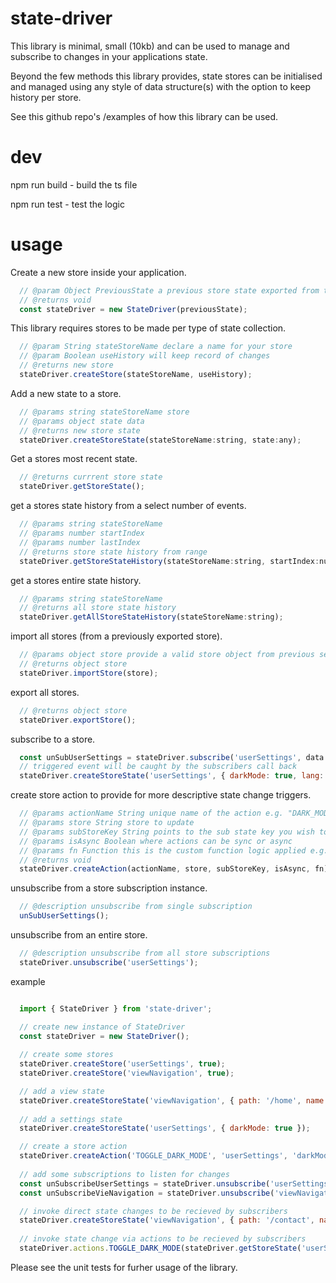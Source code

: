 # state-driver

This library is minimal, small (10kb) and can be used to manage and subscribe to changes in your applications state.

Beyond the few methods this library provides, state stores can be initialised and managed using any 
style of data structure(s) with the option to keep history per store.

See this github repo's /examples of how this library can be used.

# dev

npm run build - build the ts file

npm run test  - test the logic

# usage

Create a new store inside your application.

````javascript
  // @param Object PreviousState a previous store state exported from the store.
  // @returns void
  const stateDriver = new StateDriver(previousState);
````

This library requires stores to be made per type of state collection.

````javascript
  // @param String stateStoreName declare a name for your store
  // @param Boolean useHistory will keep record of changes
  // @returns new store
  stateDriver.createStore(stateStoreName, useHistory);
````

Add a new state to a store.

````javascript 
  // @params string stateStoreName store
  // @params object state data 
  // @returns new store state
  stateDriver.createStoreState(stateStoreName:string, state:any);
````

Get a stores most recent state.

````javascript 
  // @returns currrent store state
  stateDriver.getStoreState();
````

get a stores state history from a select number of events.

````javascript 
  // @params string stateStoreName
  // @params number startIndex
  // @params number lastIndex
  // @returns store state history from range
  stateDriver.getStoreStateHistory(stateStoreName:string, startIndex:number, lastIndex:number);
````

get a stores entire state history.

````javascript 
  // @params string stateStoreName
  // @returns all store state history
  stateDriver.getAllStoreStateHistory(stateStoreName:string);
````

import all stores (from a previously exported store).

````javascript 
  // @params object store provide a valid store object from previous session
  // @returns object store
  stateDriver.importStore(store);
````

export all stores.

````javascript 
  // @returns object store
  stateDriver.exportStore();
````

subscribe to a store.

````javascript 
  const unSubUserSettings = stateDriver.subscribe('userSettings', data => console.log('darkMode has been set', data));
  // triggered event will be caught by the subscribers call back
  stateDriver.createStoreState('userSettings', { darkMode: true, lang: 'en-us' });
````

create store action to provide for more descriptive state change triggers.

````javascript 
  // @params actionName String unique name of the action e.g. "DARK_MODE_TOGGLE"
  // @params store String store to update
  // @params subStoreKey String points to the sub state key you wish to update e.g. store['darkMode']
  // @params isAsync Boolean where actions can be sync or async
  // @params fn Function this is the custom function logic applied e.g. function(s) { return !s } will reverse a booleans the state
  // @returns void
  stateDriver.createAction(actionName, store, subStoreKey, isAsync, fn);
````

unsubscribe from a store subscription instance.

````javascript
  // @description unsubscribe from single subscription
  unSubUserSettings();
````

unsubscribe from an entire store.

````javascript 
  // @description unsubscribe from all store subscriptions
  stateDriver.unsubscribe('userSettings');
````

example

````javascript

  import { StateDriver } from 'state-driver';

  // create new instance of StateDriver
  const stateDriver = new StateDriver();
  
  // create some stores
  stateDriver.createStore('userSettings', true);
  stateDriver.createStore('viewNavigation', true);

  // add a view state
  stateDriver.createStoreState('viewNavigation', { path: '/home', name: 'home' });
  
  // add a settings state
  stateDriver.createStoreState('userSettings', { darkMode: true });

  // create a store action
  stateDriver.createAction('TOGGLE_DARK_MODE', 'userSettings', 'darkMode', false, function(s) { return !s });
  
  // add some subscriptions to listen for changes
  const unSubscribeUserSettings = stateDriver.unsubscribe('userSettings', data => { /* do something with data */ });
  const unSubscribeVieNavigation = stateDriver.unsubscribe('viewNavigation', data => { /* do something with data */ }););

  // invoke direct state changes to be recieved by subscribers
  stateDriver.createStoreState('viewNavigation', { path: '/contact', name: 'contact' });
  
  // invoke state change via actions to be recieved by subscribers
  stateDriver.actions.TOGGLE_DARK_MODE(stateDriver.getStoreState('userSettings').darkMode);

````

Please see the unit tests for furher usage of the library.






